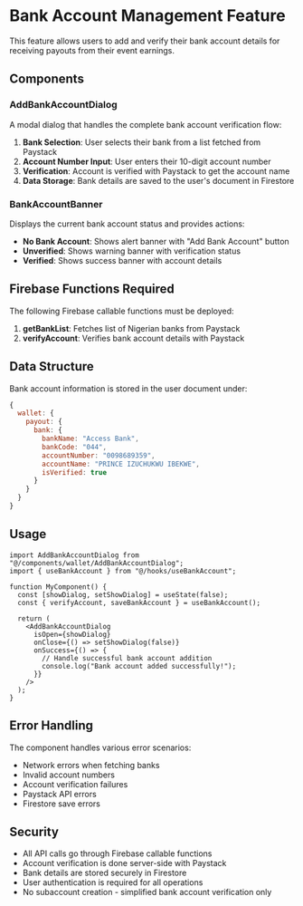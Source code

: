 # Bank Account Management Feature

This feature allows users to add and verify their bank account details for receiving payouts from their event earnings.

## Components

### AddBankAccountDialog
A modal dialog that handles the complete bank account verification flow:
1. **Bank Selection**: User selects their bank from a list fetched from Paystack
2. **Account Number Input**: User enters their 10-digit account number
3. **Verification**: Account is verified with Paystack to get the account name
4. **Data Storage**: Bank details are saved to the user's document in Firestore

### BankAccountBanner
Displays the current bank account status and provides actions:
- **No Bank Account**: Shows alert banner with "Add Bank Account" button
- **Unverified**: Shows warning banner with verification status
- **Verified**: Shows success banner with account details

## Firebase Functions Required

The following Firebase callable functions must be deployed:

1. **getBankList**: Fetches list of Nigerian banks from Paystack
2. **verifyAccount**: Verifies bank account details with Paystack

## Data Structure

Bank account information is stored in the user document under:
```javascript
{
  wallet: {
    payout: {
      bank: {
        bankName: "Access Bank",
        bankCode: "044",
        accountNumber: "0098689359",
        accountName: "PRINCE IZUCHUKWU IBEKWE",
        isVerified: true
      }
    }
  }
}
```

## Usage

```tsx
import AddBankAccountDialog from "@/components/wallet/AddBankAccountDialog";
import { useBankAccount } from "@/hooks/useBankAccount";

function MyComponent() {
  const [showDialog, setShowDialog] = useState(false);
  const { verifyAccount, saveBankAccount } = useBankAccount();

  return (
    <AddBankAccountDialog
      isOpen={showDialog}
      onClose={() => setShowDialog(false)}
      onSuccess={() => {
        // Handle successful bank account addition
        console.log("Bank account added successfully!");
      }}
    />
  );
}
```

## Error Handling

The component handles various error scenarios:
- Network errors when fetching banks
- Invalid account numbers
- Account verification failures
- Paystack API errors
- Firestore save errors

## Security

- All API calls go through Firebase callable functions
- Account verification is done server-side with Paystack
- Bank details are stored securely in Firestore
- User authentication is required for all operations
- No subaccount creation - simplified bank account verification only
